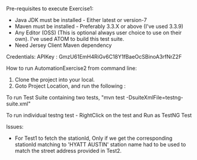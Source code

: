 Pre-requisites to execute Exercise1:
* Java JDK must be installed - Either latest or version-7
* Maven must be installed - Preferably 3.3.X or above (I've used 3.3.9)
* Any Editor (OSS) (This is optional always user choice to use on their own). I've used ATOM to build this test suite.
* Need Jersey Client Maven dependency



Credentials:
APIKey : GmzU61EmH4RiGv6C18Y1fBaeOcSBinoA3rfNrZ2F


How to run AutomationExercise2 from command line: 

1. Clone the project into your local. 
2. Goto Project Location, and run the following :

To run Test Suite containing two tests, "mvn test -DsuiteXmlFile=testng-suite.xml"

To run individual testng test - RightClick on the test and Run as TestNG Test



Issues:

* For Test1 to fetch the stationId, Only if we get the corresponding stationId matching to 'HYATT AUSTIN' station name had to be used to match the street address provided in Test2.

